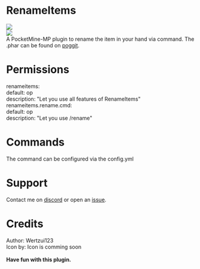 # RenameItems
<a href="https://poggit.pmmp.io/p/RenameItems"><img src="https://poggit.pmmp.io/shield.state/RenameItems"></a>
<br><a href="https://poggit.pmmp.io/p/RenameItems"><img src="https://poggit.pmmp.io/shield.api/RenameItems"></a>
<br>A PocketMine-MP plugin to rename the item in your hand via command.
The .phar can be found on <a href="https://poggit.pmmp.io/p/RenameItems/">poggit</a>.

# Permissions
renameitems:
 <br>default: op
 <br>description: "Let you use all features of RenameItems"
<br>renameitems.rename.cmd:
 <br>default: op
 <br>description: "Let you use /rename"
 
# Commands
The command can be configured via the config.yml

# Support
Contact me on <a href="https://discord.gg/6a3AJzW">discord</a> or open an <a href="https://github.com/Wertzui123/RenameItems/issues/">issue</a>.

# Credits
Author: Wertzui123
<br>Icon by: Icon is comming soon
<br>
<br>
**Have fun with this plugin.**
